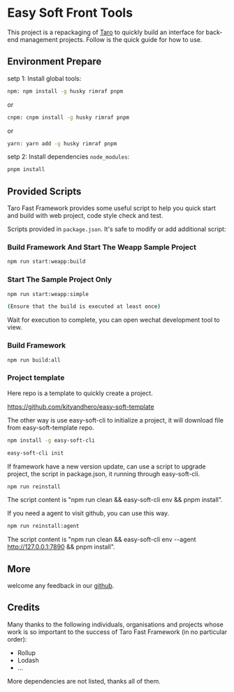 # Easy Soft Front Tools

This project is a repackaging of [Taro](https://taro-docs.jd.com/) to quickly build an interface for back-end management projects. Follow is the quick guide for how to use.

## Environment Prepare

setp 1: Install global tools:

```bash
npm: npm install -g husky rimraf pnpm
```

or

```bash
cnpm: cnpm install -g husky rimraf pnpm
```

or

```bash
yarn: yarn add -g husky rimraf pnpm
```

setp 2: Install dependencies `node_modules`:

```bash
pnpm install
```

## Provided Scripts

Taro Fast Framework provides some useful script to help you quick start and build with web project, code style check and test.

Scripts provided in `package.json`. It's safe to modify or add additional script:

### Build Framework And Start The Weapp Sample Project

```bash
npm run start:weapp:build
```

### Start The Sample Project Only

```bash
npm run start:weapp:simple

(Ensure that the build is executed at least once)
```

Wait for execution to complete, you can open wechat development tool to view.

### Build Framework

```bash
npm run build:all
```

### Project template

Here repo is a template to quickly create a project.

<https://github.com/kityandhero/easy-soft-template>

The other way is use easy-soft-cli to initialize a project, it will download file from easy-soft-template repo.

```bash
npm install -g easy-soft-cli

easy-soft-cli init
```

If framework have a new version update, can use a script to upgrade project, the script in package.json, it running through easy-soft-cli.

```bash
npm run reinstall
```

The script content is "npm run clean && easy-soft-cli env && pnpm install".

If you need a agent to visit github, you can use this way.

```bash
npm run reinstall:agent
```

The script content is "npm run clean && easy-soft-cli env --agent <http://127.0.0.1:7890> && pnpm install".

## More

welcome any feedback in our [github](https://github.com/kityandhero/easy-soft-utility).

## Credits

Many thanks to the following individuals, organisations and projects whose work is so important to the success of Taro Fast Framework (in no particular order):

- Rollup
- Lodash
- ...

More dependencies are not listed, thanks all of them.
